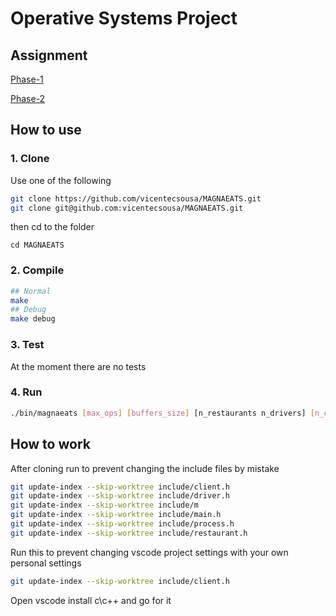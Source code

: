 # Operative Systems Project

## Assignment

[Phase-1](https://github.com/vicentecsousa/MAGNAEATS/blob/master/rsc/so2021_2022-projecto1-fase1.pdf)

[Phase-2](https://www.youtube.com/watch?v=dQw4w9WgXcQ)

## How to use

### 1. Clone

Use one of the following

```sh
git clone https://github.com/vicentecsousa/MAGNAEATS.git
git clone git@github.com:vicentecsousa/MAGNAEATS.git
```

then cd to the folder

```
cd MAGNAEATS
```

### 2. Compile

```sh
## Normal
make
## Debug
make debug
```

### 3. Test

At the moment there are no tests

### 4. Run

```sh
./bin/magnaeats [max_ops] [buffers_size] [n_restaurants n_drivers] [n_clients]
```


## How to work

After cloning run to prevent changing the include files by mistake

```sh
git update-index --skip-worktree include/client.h
git update-index --skip-worktree include/driver.h
git update-index --skip-worktree include/m
git update-index --skip-worktree include/main.h
git update-index --skip-worktree include/process.h
git update-index --skip-worktree include/restaurant.h
```

Run this to prevent changing vscode project settings with your own personal settings

```sh
git update-index --skip-worktree include/client.h
```

Open vscode install c\c++ and go for it



